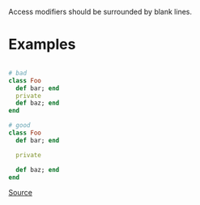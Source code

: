 
Access modifiers should be surrounded by blank lines.

# Examples

```ruby

# bad
class Foo
  def bar; end
  private
  def baz; end
end

# good
class Foo
  def bar; end

  private

  def baz; end
end
```

[Source](http://www.rubydoc.info/gems/rubocop/RuboCop/Cop/Layout/EmptyLinesAroundAccessModifier)